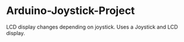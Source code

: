 # Arduino-Joystick-Project
LCD display changes depending on joystick. Uses a Joystick and LCD display.

